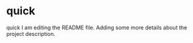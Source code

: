 # quick
quick
I am editing the README file. Adding some more details about the project description.
